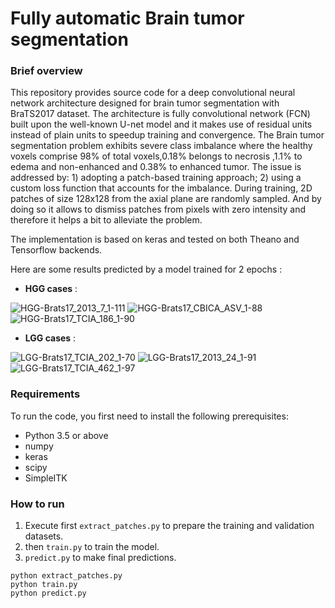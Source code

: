 # Fully automatic Brain tumor segmentation

### Brief overview

This repository provides source code for a deep convolutional neural network architecture designed for brain tumor segmentation with BraTS2017 dataset. 
The architecture is fully convolutional network (FCN) built upon the well-known U-net model and it makes use of residual units instead of plain units to speedup training and convergence.
The Brain tumor segmentation problem exhibits severe class imbalance where the healthy voxels comprise 98% of total voxels,0.18% belongs to necrosis ,1.1% to edema and non-enhanced and 0.38% to enhanced tumor. 
The issue is addressed by: 1) adopting a patch-based training approach; 2) using a custom loss function that accounts for the imbalance. 
During training, 2D patches of size 128x128 from the axial plane are randomly sampled. And by doing so it allows to dismiss patches from pixels with zero intensity and therefore it helps a bit to alleviate the problem.

The implementation is based on keras and tested on both Theano and Tensorflow backends.

Here are some results predicted by a model trained for 2 epochs :

*   **HGG cases** :

![HGG-Brats17_2013_7_1-111](https://github.com/nitindantu/Healthcare/assets/41870240/d1a37642-eefd-4a0d-9afe-ebacb522db54)
![HGG-Brats17_CBICA_ASV_1-88](https://github.com/nitindantu/Healthcare/assets/41870240/a34b88c5-3ac4-462f-8b59-311fc0e48451)
![HGG-Brats17_TCIA_186_1-90](https://github.com/nitindantu/Healthcare/assets/41870240/505fed33-29ef-40fe-a627-0537ed2d4f8c)

*   **LGG cases** :
  
![LGG-Brats17_TCIA_202_1-70](https://github.com/nitindantu/Healthcare/assets/41870240/00449b0b-c000-4b04-99d2-2fcbecab77da)
![LGG-Brats17_2013_24_1-91](https://github.com/nitindantu/Healthcare/assets/41870240/061b5896-2902-49c3-8e7e-8639e48fe9e1)
![LGG-Brats17_TCIA_462_1-97](https://github.com/nitindantu/Healthcare/assets/41870240/81f34321-5eb1-4bcf-b2fd-bc7347b587b9)


### Requirements

To run the code, you first need to install the following prerequisites: 

* Python 3.5 or above
* numpy
* keras
* scipy
* SimpleITK

### How to run

1. Execute first `extract_patches.py` to prepare the training and validation datasets.
2. then `train.py` to train the model.
3. `predict.py` to make final predictions.

```
python extract_patches.py
python train.py
python predict.py
```
